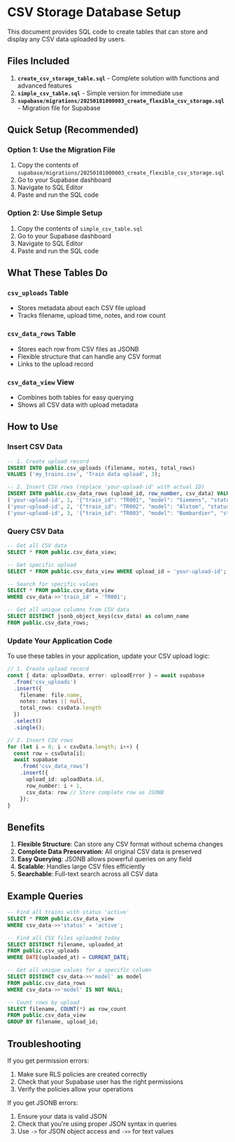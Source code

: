 # CSV Storage Database Setup

This document provides SQL code to create tables that can store and display any CSV data uploaded by users.

## Files Included

1. **`create_csv_storage_table.sql`** - Complete solution with functions and advanced features
2. **`simple_csv_table.sql`** - Simple version for immediate use
3. **`supabase/migrations/20250101000003_create_flexible_csv_storage.sql`** - Migration file for Supabase

## Quick Setup (Recommended)

### Option 1: Use the Migration File
1. Copy the contents of `supabase/migrations/20250101000003_create_flexible_csv_storage.sql`
2. Go to your Supabase dashboard
3. Navigate to SQL Editor
4. Paste and run the SQL code

### Option 2: Use Simple Setup
1. Copy the contents of `simple_csv_table.sql`
2. Go to your Supabase dashboard
3. Navigate to SQL Editor
4. Paste and run the SQL code

## What These Tables Do

### `csv_uploads` Table
- Stores metadata about each CSV file upload
- Tracks filename, upload time, notes, and row count

### `csv_data_rows` Table
- Stores each row from CSV files as JSONB
- Flexible structure that can handle any CSV format
- Links to the upload record

### `csv_data_view` View
- Combines both tables for easy querying
- Shows all CSV data with upload metadata

## How to Use

### Insert CSV Data
```sql
-- 1. Create upload record
INSERT INTO public.csv_uploads (filename, notes, total_rows) 
VALUES ('my_trains.csv', 'Train data upload', 3);

-- 2. Insert CSV rows (replace 'your-upload-id' with actual ID)
INSERT INTO public.csv_data_rows (upload_id, row_number, csv_data) VALUES
('your-upload-id', 1, '{"train_id": "TR001", "model": "Siemens", "status": "active", "color": "blue"}'),
('your-upload-id', 2, '{"train_id": "TR002", "model": "Alstom", "status": "maintenance", "color": "red"}'),
('your-upload-id', 3, '{"train_id": "TR003", "model": "Bombardier", "status": "active", "color": "green"}');
```

### Query CSV Data
```sql
-- Get all CSV data
SELECT * FROM public.csv_data_view;

-- Get specific upload
SELECT * FROM public.csv_data_view WHERE upload_id = 'your-upload-id';

-- Search for specific values
SELECT * FROM public.csv_data_view 
WHERE csv_data->>'train_id' = 'TR001';

-- Get all unique columns from CSV data
SELECT DISTINCT jsonb_object_keys(csv_data) as column_name
FROM public.csv_data_rows;
```

### Update Your Application Code

To use these tables in your application, update your CSV upload logic:

```typescript
// 1. Create upload record
const { data: uploadData, error: uploadError } = await supabase
  .from('csv_uploads')
  .insert({
    filename: file.name,
    notes: notes || null,
    total_rows: csvData.length
  })
  .select()
  .single();

// 2. Insert CSV rows
for (let i = 0; i < csvData.length; i++) {
  const row = csvData[i];
  await supabase
    .from('csv_data_rows')
    .insert({
      upload_id: uploadData.id,
      row_number: i + 1,
      csv_data: row // Store complete row as JSONB
    });
}
```

## Benefits

1. **Flexible Structure**: Can store any CSV format without schema changes
2. **Complete Data Preservation**: All original CSV data is preserved
3. **Easy Querying**: JSONB allows powerful queries on any field
4. **Scalable**: Handles large CSV files efficiently
5. **Searchable**: Full-text search across all CSV data

## Example Queries

```sql
-- Find all trains with status 'active'
SELECT * FROM public.csv_data_view 
WHERE csv_data->>'status' = 'active';

-- Find all CSV files uploaded today
SELECT DISTINCT filename, uploaded_at 
FROM public.csv_uploads 
WHERE DATE(uploaded_at) = CURRENT_DATE;

-- Get all unique values for a specific column
SELECT DISTINCT csv_data->>'model' as model
FROM public.csv_data_rows
WHERE csv_data->>'model' IS NOT NULL;

-- Count rows by upload
SELECT filename, COUNT(*) as row_count
FROM public.csv_data_view
GROUP BY filename, upload_id;
```

## Troubleshooting

If you get permission errors:
1. Make sure RLS policies are created correctly
2. Check that your Supabase user has the right permissions
3. Verify the policies allow your operations

If you get JSONB errors:
1. Ensure your data is valid JSON
2. Check that you're using proper JSON syntax in queries
3. Use `->` for JSON object access and `->>` for text values

